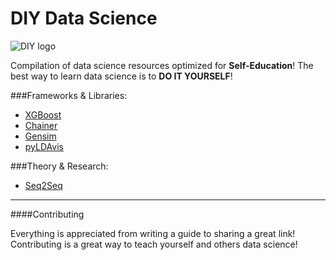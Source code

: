 # DIY Data Science

![DIY logo](https://mir-s3-cdn-cf.behance.net/project_modules/disp/9336839151265.560c985e288ea.png)

Compilation of data science resources optimized for **Self-Education**! The best way to learn data science is to **DO IT YOURSELF**! 

###Frameworks & Libraries:
* [XGBoost](https://github.com/jxieeducation/DIY-Nerd---Data-Science-Resources/blob/master/xgboost.md)
* [Chainer](https://github.com/jxieeducation/DIY-Nerd---Data-Science-Resources/blob/master/chainer.md)
* [Gensim](https://github.com/jxieeducation/DIY-Nerd---Data-Science-Resources/blob/master/gensim.md)
* [pyLDAvis](https://github.com/jxieeducation/DIY-Nerd---Data-Science-Resources/blob/master/pyLDAvis.md)

###Theory & Research:
* [Seq2Seq](https://github.com/jxieeducation/DIY-Nerd---Data-Science-Resources/blob/master/seq2seq.md)

-------

####Contributing

Everything is appreciated from writing a guide to sharing a great link! Contributing is a great way to teach yourself and others data science!